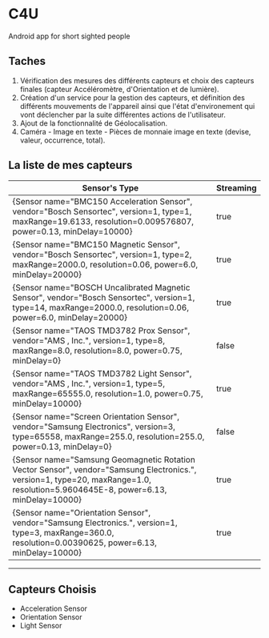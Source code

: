 # C4U
Android app for short sighted people

## Taches
1.  Vérification des mesures des différents capteurs et choix des capteurs finales (capteur Accéléromètre, d'Orientation et de lumière).
2.  Création d'un service pour la gestion des capteurs, et définition des différents mouvements de l'appareil ainsi que l'état d'environement qui vont déclencher par la suite
    différentes actions de l'utilisateur.
3.  Ajout de la fonctionnalité de Géolocalisation.
4.  Caméra - Image en texte - Pièces de monnaie image en texte (devise, valeur, occurrence, total).

## La liste de mes capteurs

Sensor's Type                                                                             | Streaming
----------------------------------------------------------------------------------------- | -----------------------------------------------------
{Sensor name="BMC150 Acceleration Sensor", vendor="Bosch Sensortec", version=1, type=1, maxRange=19.6133, resolution=0.009576807, power=0.13, minDelay=10000}| true
{Sensor name="BMC150 Magnetic Sensor", vendor="Bosch Sensortec", version=1, type=2, maxRange=2000.0, resolution=0.06, power=6.0, minDelay=20000} | true
{Sensor name="BOSCH Uncalibrated Magnetic Sensor", vendor="Bosch Sensortec", version=1, type=14, maxRange=2000.0, resolution=0.06, power=6.0, minDelay=20000} | true
{Sensor name="TAOS TMD3782 Prox Sensor", vendor="AMS , Inc.", version=1, type=8, maxRange=8.0, resolution=8.0, power=0.75, minDelay=0} | false
{Sensor name="TAOS TMD3782 Light Sensor", vendor="AMS , Inc.", version=1, type=5, maxRange=65555.0, resolution=1.0, power=0.75, minDelay=10000} | true
{Sensor name="Screen Orientation Sensor", vendor="Samsung Electronics", version=3, type=65558, maxRange=255.0, resolution=255.0, power=0.13, minDelay=0} | false
{Sensor name="Samsung Geomagnetic Rotation Vector Sensor", vendor="Samsung Electronics.", version=1, type=20, maxRange=1.0, resolution=5.9604645E-8, power=6.13, minDelay=10000} | true
{Sensor name="Orientation Sensor", vendor="Samsung Electronics.", version=1, type=3, maxRange=360.0, resolution=0.00390625, power=6.13, minDelay=10000} | true
-----------------------------------------------------------------------------------------------------------------------------------------------------------------------------------------
## Capteurs Choisis
*   Acceleration Sensor
*   Orientation Sensor
*   Light Sensor
